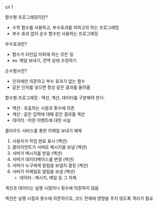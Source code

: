 ch 1

함수형 프로그래밍이란? 
- 수학 함수를 사용하고, 부수효과를 피하고자 하는 프로그래밍
- 부수 효과 없이 순수 함수만 사용하는 프로그래밍

부수효과란?
- 함수가 리턴값 이외에 하는 모든 일
- ex. 메일 보내기, 전역 상태 수정하기

순수함수란?
- 인자에만 의존하고 부수 효과가 없는 함수
- 같은 인자를 넣으면 항상 같은 결과를 돌려줌

함수형 프로그래밍 : 액션, 계산, 데이터를 구분해야 한다.

- 액션 : 호출하는 시점과 횟수에 의존
- 계산 : 같은 입력에 대해 같은 결과를 계산
- 데이터 : 어떤 이벤트에 대한 사실

클라우드 서비스를 통한 이메일 보내기 예제
1. 사용자가 작업 완료 표시 (액션)
2. 클라이언트가 서버로 메시지를 보냄 (액션)
3. 서버가 메시지를 받음 (액션)
4. 서버가 데이터베이스를 변경 (액션)
5. 서버가 누구에게 알림을 보낼지 결정 (계산)
6. 서버가 이메일로 알림을 보냄 (액션)
   - 데이터 : 메시지, 메일 등 그 자체 

계산과 데이터는 실행 시점이나 횟수에 의존하지 않음

액션은 실행 시점과 횟수에 의존하므로, 코드 전체에 영향을 주지 않도록 격리가 필요
